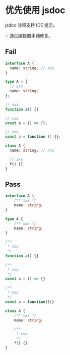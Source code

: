 # 优先使用 jsdoc

jsdoc 注释支持 IDE 提示。

💡 通过编辑器手动修复。

## Fail

```typescript
interface A {
  name: string; // xxx
}

type A = {
  // xxx
  name: string;
};

// xxx
function a() {}

// xxx
const a = () => {};

// xxx
const a = function () {};

class A {
  name: string; // xxx

  // xxx
  f() {}
}
```

## Pass

```typescript
interface A {
    /** xxx */
    name: string;
}

type A {
    /** xxx */
    name: string;
}

/**
 * xxx
 */
function a() {}

/**
 * xxx
 */
const a = () => {}

/**
 * xxx
 */
const a = function(){}

class A {
    /** xxx */
    name: string;

    /**
     * xxx
     */
    f() {}
}
```
